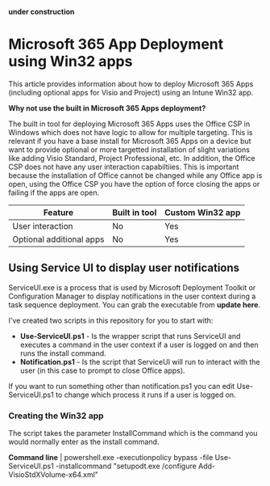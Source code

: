 **under construction**

# Microsoft 365 App Deployment using Win32 apps

This article provides information about how to deploy Microsoft 365 Apps (including optional apps for Visio and Project) using an Intune Win32 app. 

**Why not use the built in Microsoft 365 Apps deployment?**

The built in tool for deploying Microsoft 365 Apps uses the Office CSP in Windows which does not have logic to allow for multiple targeting. This is relevant if you have a base install for Microsoft 365 Apps on a device but want to provide optional or more targetted installation of slight variations like adding Visio Standard, Project Professional, etc. In addition, the Office CSP does not have any user interaction capabiltiies. This is important because the installation of Office cannot be changed while any Office app is open, using the Office CSP you have the option of force closing the apps or failing if the apps are open.

| Feature | Built in tool | Custom Win32 app | 
|---|---|---|
| User interaction | No | Yes |
| Optional additional apps | No | Yes |

## Using Service UI to display user notifications

ServiceUI.exe is a process that is used by Microsoft Deployment Toolkit or Configuration Manager to display notifications in the user context during a task sequence deployment. You can grab the executable from **update here**.

I've created two scripts in this repository for you to start with:
 - **Use-ServiceUI.ps1** - Is the wrapper script that runs ServiceUI and executes a command in the user context if a user is logged on and then runs the install command.
 - **Notification.ps1** - Is the script that ServiceUI will run to interact with the user (in this case to prompt to close Office apps).

If you want to run something other than notification.ps1 you can edit Use-ServiceUI.ps1 to change which process it runs if a user is logged on.

### Creating the Win32 app
The script takes the parameter InstallCommand which is the command you would normally enter as the install command.

**Command line** | powershell.exe -executionpolicy bypass -file Use-ServiceUI.ps1 -installcommand "setupodt.exe /configure Add-VisioStdXVolume-x64.xml"

